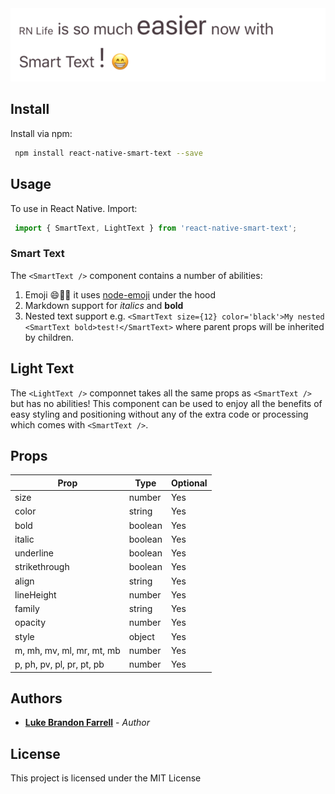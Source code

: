 <img src="https://raw.githubusercontent.com/LukeBrandonFarrell/open-source-images/master/react-native-smart-text/react-native-smart-text-example.png">

## Install

Install via npm:
```sh
 npm install react-native-smart-text --save
```

## Usage

To use in React Native. Import:
```js
 import { SmartText, LightText } from 'react-native-smart-text';
```

### Smart Text

The `<SmartText />` component contains a number of abilities:

1. Emoji 😄🥶🤯 it uses [node-emoji](https://www.npmjs.com/package/node-emoji) under the hood
2. Markdown support for *italics* and **bold**
3. Nested text support e.g. `<SmartText size={12} color='black'>My nested <SmartText bold>test!</SmartText>` where parent props will be inherited by children.

## Light Text

The `<LightText />` componnet takes all the same props as `<SmartText />` but has no abilities! This component can be used
to enjoy all the benefits of easy styling and positioning without any of the extra code or processing which comes with `<SmartText />`.

## Props

| Prop                | Type          | Optional  |                                                               
| ------------------- | ------------- | --------- |
| size               | number         | Yes       |                      
| color               | string         | Yes       |                      
| bold               | boolean         | Yes       |                      
| italic               | boolean         | Yes       |                      
| underline               | boolean         | Yes       |                      
| strikethrough               | boolean         | Yes       |                      
| align               | string         | Yes       |                      
| lineHeight               | number         | Yes       |                      
| family               | string         | Yes       |                      
| opacity               | number         | Yes       |                      
| style               | object         | Yes       |                      
| m, mh, mv, ml, mr, mt, mb               | number         | Yes       |       
| p, ph, pv, pl, pr, pt, pb               | number         | Yes       | 

## Authors

* [**Luke Brandon Farrell**](https://lukebrandonfarrell.com/) - *Author*

## License

This project is licensed under the MIT License
